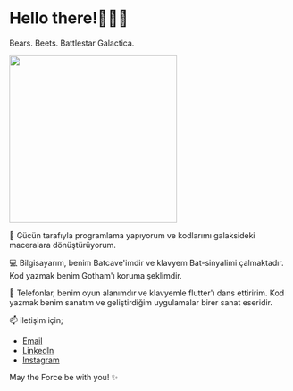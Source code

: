 # Hello there!🔫👋🏻

Bears. Beets. Battlestar Galactica.


<p align="left">
  <img src="https://i.ytimg.com/vi/F3jBxwHIk9k/mqdefault.jpg" width="300" />
</p>

🌌 Gücün tarafıyla programlama yapıyorum ve kodlarımı galaksideki maceralara dönüştürüyorum.

💻 Bilgisayarım, benim Batcave'imdir ve klavyem Bat-sinyalimi çalmaktadır. Kod yazmak benim Gotham'ı koruma şeklimdir.

📱 Telefonlar, benim oyun alanımdır ve klavyemle flutter'ı dans ettiririm. Kod yazmak benim sanatım ve geliştirdiğim uygulamalar birer sanat eseridir.


📫 iletişim için;

- [Email](elifhusnaturkay@hotmail.com)
- [LinkedIn](https://www.linkedin.com/in/elifhusnaturkay/)
- [Instagram](https://www.instagram.com/experienctr/)

May the Force be with you! ✨
